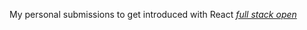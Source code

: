 My personal submissions to get introduced with React *[full stack open](https://fullstackopen.com/en/)*
